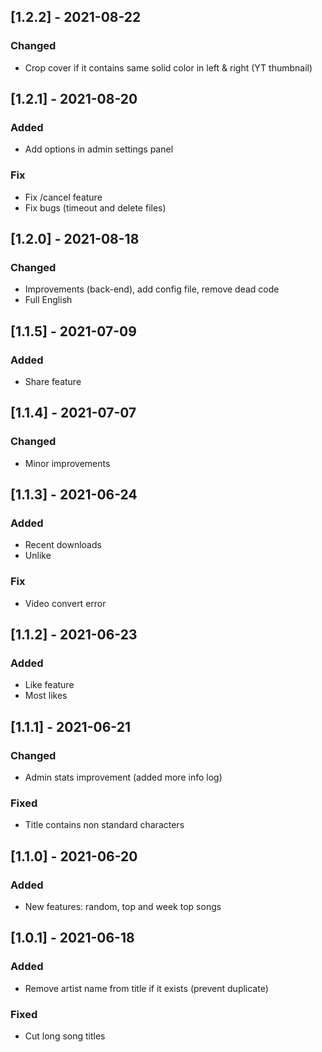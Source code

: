 ## [1.2.2] - 2021-08-22

### Changed
- Crop cover if it contains same solid color in left & right (YT thumbnail)



## [1.2.1] - 2021-08-20

### Added
- Add options in admin settings panel

### Fix
- Fix /cancel feature
- Fix bugs (timeout and delete files)



## [1.2.0] - 2021-08-18

### Changed
- Improvements (back-end), add config file, remove dead code
- Full English



## [1.1.5] - 2021-07-09

### Added
- Share feature



## [1.1.4] - 2021-07-07

### Changed
- Minor improvements



## [1.1.3] - 2021-06-24
 
### Added
- Recent downloads
- Unlike

### Fix
- Video convert error



## [1.1.2] - 2021-06-23
 
### Added
- Like feature
- Most likes


## [1.1.1] - 2021-06-21
   
### Changed
- Admin stats improvement (added more info log)
 
### Fixed
- Title contains non standard characters


## [1.1.0] - 2021-06-20
 
### Added
- New features: random, top and week top songs


## [1.0.1] - 2021-06-18
 
### Added
- Remove artist name from title if it exists (prevent duplicate)
 
### Fixed
 
- Cut long song titles